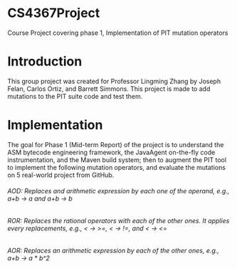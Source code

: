 # CS4367Project
Course Project covering phase 1, Implementation of PIT mutation operators

# Introduction
This group project was created for Professor Lingming Zhang by Joseph Felan, Carlos Ortiz, and Barrett Simmons. This project is made to add mutations to the PIT suite code and test them.

# Implementation
The goal for Phase 1 (Mid-term Report) of the project is to understand the ASM bytecode engineering framework, the JavaAgent on-the-fly code instrumentation, and the Maven build system; then to augment the PIT tool to implement the following mutation operators, and evaluate the mutations on 5 real-world project from GitHub.
###### AOD: Replaces and arithmetic expression by each one of the operand, e.g., a+b -> a and a+b -> b
###### ROR: Replaces the rational operators with each of the other ones. It applies every replacements, e.g., < -> >=, < -> !=, and < -> <=
###### AOR: Replaces an arithmetic expression by each of the other ones, e.g., a+b -> a * b^2
